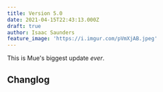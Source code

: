 ```yaml
---
title: Version 5.0
date: 2021-04-15T22:43:13.000Z
draft: true
author: Isaac Saunders
feature_image: 'https://i.imgur.com/pVmXjAB.jpeg'
---
```


This is Mue's biggest update *ever*.

## Changlog
